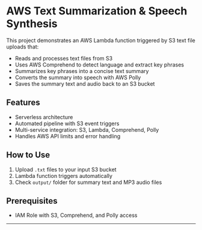 # AWS Text Summarization & Speech Synthesis

This project demonstrates an AWS Lambda function triggered by S3 text file uploads that:

- Reads and processes text files from S3  
- Uses AWS Comprehend to detect language and extract key phrases  
- Summarizes key phrases into a concise text summary  
- Converts the summary into speech with AWS Polly  
- Saves the summary text and audio back to an S3 bucket  

## Features

- Serverless architecture  
- Automated pipeline with S3 event triggers  
- Multi-service integration: S3, Lambda, Comprehend, Polly  
- Handles AWS API limits and error handling  

## How to Use

1. Upload `.txt` files to your input S3 bucket  
2. Lambda function triggers automatically  
3. Check `output/` folder for summary text and MP3 audio files  

## Prerequisites

- IAM Role with S3, Comprehend, and Polly access  

---


